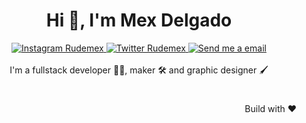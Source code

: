 <div align="center">
  <h1>Hi 👋, I'm Mex Delgado</h1>
</div>
<div align="center">
  <a href="https://instagram.com/rudemex" target="_blank">
    <img src="https://img.shields.io/badge/-@rudemex-E4405F?style=flat-square&labelColor=E4405F&logo=instagram&logoColor=FFFFFF" alt="Instagram Rudemex"/>
  </a>
 <a href="https://twitter.com/rudemex" target="_blank">
    <img src="https://img.shields.io/badge/-@rudemex-1ca0f1?style=flat-square&labelColor=1ca0f1&logo=twitter&logoColor=white" alt="Twitter Rudemex"/>
  </a>
  <a href="mailto:mdelgado@tresdoce.com.ar" target="_blank">
    <img src="https://img.shields.io/badge/-mdelgado@tresdoce.com.ar-c14438?style=flat-square&logo=Gmail&logoColor=white" alt="Send me a email"/>
  </a>
</div>

<div align="center">
  <br>
  I'm a fullstack developer 👨‍💻, maker 🛠 and graphic designer 🖌
  <br>
</div>
  
#

<div align="right">
  <p>Build with ❤</p>
</div>
